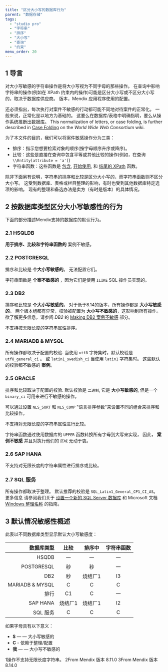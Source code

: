 ```yaml
---
title: "区分大小写的数据库行为"
parent: "数据存储"
tags:
  - "studio pro"
  - "字符串"
  - "排序"
  - "大小写"
  - "查询"
  - "约束"
menu_order: 20
---
```


## 1 导言

对大小写敏感的字符串操作是将大小写视为不同字母的那些操作。 在查询中影响字符串的操作(例如在 XPath 约束内的操作)可能是区分大小写或不区分大小写的，取决于数据库供应商。 版本，Mendix 应用程序使用的配置。

还必须指出，每次执行对案件不敏感的行动都可能不同地对待案件的正常化。 一般来说，正常化是以地方为基础的。 这要么在数据库/表格中明确指明，要么从操作系统推断出数据库。 This normalization of letters, or case folding, is further described in [Case Folding](https://www.w3.org/International/wiki/Case_folding) on the *World Wide Web Consortium* wiki.

为了本文件的目的，我们可以将案件敏感操作分为三类：

* 排序：指示您想要检索对象的顺序(按字母顺序升序或降序)。
* 比较：这些是直接在查询中包含平等或其他比较的操作(例如，在查询 `\\Entity[attribute = 'a']`)
* 字符串函数：这些函数是 [包含](xpath-contains), [开始使用](xpath-starts-with), 和 [结尾的 XPath](xpath-ends-with) 函数。

除非下面另有说明，字符串的排序和比较是区分大小写的，而字符串函数则不区分大小写。 这受到数据库、表格或栏目整理的影响，有时也受到其他数据库特定选项的影响。 现有的整理和备选办法是卖方（有时是版本）的具体情况。

## 2 按数据库类型区分大小写敏感性的行为

下面的部分描述Mendix支持的数据库的默认行为。

### 2.1 HSQLDB

**用于排序、比较和字符串函数的** 案例不敏感。

### 2.2 POSTGRESQL

排序和比较是 **个大小写敏感的**。 无法配置它们。

字符串函数是 **个案不敏感的** ，因为它们是使用 `ILIKE` SQL 操作员实现的。

### 2.3 DB2

排序和比较是 **个大小写敏感的**。 对于低于8.14的版本，所有操作都是 **大小写敏感的**。 两个版本组都有异常，校验被配置为 **大小写不敏感的**，这影响到所有操作。 欲了解更多信息，请参阅 *DB2* 的 [Making DB2 案例不敏感](db2#making) 部分。

不支持按无限长度的字符串属性排序。

### 2.4 MARIADB & MYSQL

所有操作都取决于配置的校验. 当使用 `utf8` 字符集时，默认校验是 `utf8_general_ci` 。 或 `latin1_swedish_ci` 当使用 `latin1` 字符集时。 这些默认的校验都不敏感的 **案例**。

### 2.5 ORACLE

排序和比较取决于配置的校验. 默认校验是 `二进制`, 它是 **大小写敏感的**, 但是一个 `binary_ci` 可用来进行不敏感的操作。

可以通过设置 `NLS_SORT` 和 `NLS_COMP` "语言排序参数"来设置不同的组合来排序和比较操作。

不支持对无限长度的字符串属性进行比较。

字符串函数通过使用数据库的 `UPPER` 函数转换所有字母到大写来实现， 因此， **案例不敏感** 并且对执行他们的 `区域` 无动于衷。

### 2.6 SAP HANA

不支持对无限长度的字符串属性进行排序或比较。

### 2.7 SQL 服务

所有操作都取决于整理。 默认推荐的校验是 `SQL_Latin1_General_CP1_CI_AS`。 更多信息 请参阅我们关于 [设置一个新的 SQL Server 数据库](/developerportal/deploy/setting-up-a-new-sql-server-database) 和 Microsoft 文档 [Windows 整理名称](https://docs.microsoft.com/en-us/sql/t-sql/statements/windows-collation-name-transact-sql) 的指南。

## 3 默认情况敏感性概述

此表以不同数据库类型显示默认大小写敏感度：

|       **数据库类型** | **比较** | **排序中** | **字符串函数** |
| ---------------:|:------:|:-------:|:---------:|
|           HSQDB |   一    |    一    |     一     |
|      POSTGRESQL |   秒    |    秒    |     一     |
|             DB2 |   秒    |  烧结厂1   |    I3     |
| MARIADB & MYSQL |   C    |    C    |     C     |
|              排行 |   C1   |    C    |     一     |
|        SAP HANA |  烧结厂1  |  烧结厂1   |    I2     |
|          SQL 服务 |   C    |    C    |     C     |

如果字母具有以下意义：

* **S** — — 大小写敏感的
* **C** - 依赖于整理/配置
* **我** — — 大小写不敏感的

1操作不支持无限长度字符串。 2From Mendix 版本 8.11.0 3From Mendix 版本 8.14.0

